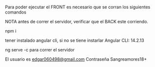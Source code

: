 Para poder ejecutar el FRONT es necesario que se corran los siguientes comandos

NOTA antes de correr el servidor, verificar que el BACK este corriendo.

npm i 

tener instalado angular cli, si no se tiene instarlar Angular CLI: 14.2.13

ng serve -c para correr el servidor

El usuario es edgar060498@gmail.com
Contraseña Sangreamores18+

